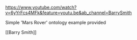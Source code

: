 https://www.youtube.com/watch?v=6yYrFcs4MFk&feature=youtu.be&ab_channel=BarrySmith

Simple 'Mars Rover' ontology example provided

[[Barry Smith]]